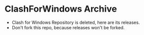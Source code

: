 # ClashForWindows Archive
- Clash for Windows Repository is deleted, here are its releases.
- Don't fork this repo, because releases won't be forked.
